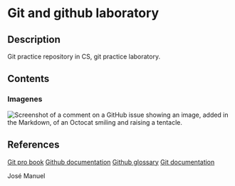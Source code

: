 # Git and github laboratory

## Description
Git practice repository in CS, git practice laboratory.

## Contents
### Imagenes
![Screenshot of a comment on a GitHub issue showing an image, added in the Markdown, 
of an Octocat smiling and raising a tentacle.](https://cdn-2.motorsport.com/images/mgl/YMdm7R32/s8/charles-leclerc-ferrari.jpg)

## References

[Git pro book](https://git-scm.com/book/en/v2)
[Github documentation](https://docs.github.com/en)
[Github glossary](https://docs.github.com/en/get-started/learning-about-github/github-glossary)
[Git documentation](https://git-scm.com/doc)

José Manuel 
